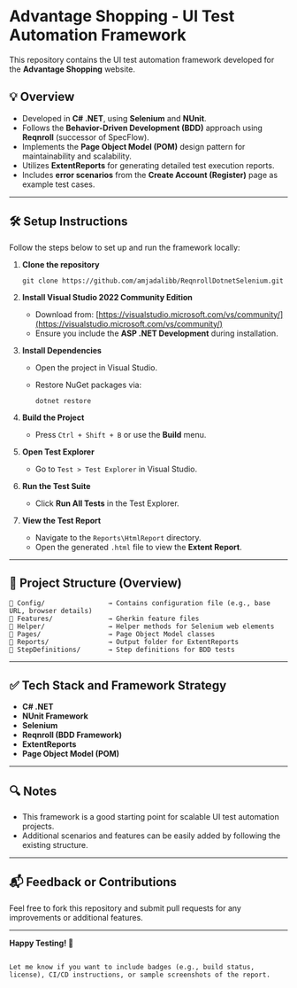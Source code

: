 # Advantage Shopping - UI Test Automation Framework

This repository contains the UI test automation framework developed for the **Advantage Shopping** website.

## 💡 Overview

- Developed in **C# .NET**, using **Selenium** and **NUnit**.
- Follows the **Behavior-Driven Development (BDD)** approach using **Reqnroll** (successor of SpecFlow).
- Implements the **Page Object Model (POM)** design pattern for maintainability and scalability.
- Utilizes **ExtentReports** for generating detailed test execution reports.
- Includes **error scenarios** from the **Create Account (Register)** page as example test cases.

---

## 🛠️ Setup Instructions

Follow the steps below to set up and run the framework locally:

1. **Clone the repository**
   
   ```git clone https://github.com/amjadalibb/ReqnrollDotnetSelenium.git```
2. **Install Visual Studio 2022 Community Edition**

   * Download from: [https://visualstudio.microsoft.com/vs/community/](https://visualstudio.microsoft.com/vs/community/)
   * Ensure you include the **ASP .NET Development** during installation.

3. **Install Dependencies**

   * Open the project in Visual Studio.
   * Restore NuGet packages via:

     ```dotnet restore```

4. **Build the Project**

   * Press `Ctrl + Shift + B` or use the **Build** menu.

5. **Open Test Explorer**

   * Go to `Test > Test Explorer` in Visual Studio.

6. **Run the Test Suite**

   * Click **Run All Tests** in the Test Explorer.

7. **View the Test Report**

   * Navigate to the `Reports\HtmlReport` directory.
   * Open the generated `.html` file to view the **Extent Report**.

---

## 📁 Project Structure (Overview)

```
📂 Config/                → Contains configuration file (e.g., base URL, browser details)
📂 Features/              → Gherkin feature files
📂 Helper/                → Helper methods for Selenium web elements
📂 Pages/                 → Page Object Model classes
📂 Reports/               → Output folder for ExtentReports
📂 StepDefinitions/       → Step definitions for BDD tests
```

---

## ✅ Tech Stack and Framework Strategy

* **C# .NET**
* **NUnit Framework**
* **Selenium**
* **Reqnroll (BDD Framework)**
* **ExtentReports**
* **Page Object Model (POM)**

---

## 🔍 Notes

* This framework is a good starting point for scalable UI test automation projects.
* Additional scenarios and features can be easily added by following the existing structure.

---

## 📬 Feedback or Contributions

Feel free to fork this repository and submit pull requests for any improvements or additional features.

---

**Happy Testing! 🚀**

```

Let me know if you want to include badges (e.g., build status, license), CI/CD instructions, or sample screenshots of the report.
```
